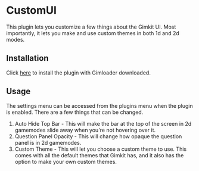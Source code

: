 # CustomUI

This plugin lets you customize a few things about the Gimkit UI. Most importantly, it lets you make and use custom themes in both 1d and 2d modes.

## Installation

Click [here](https://thelazysquid.github.io/Gimloader/install/?installUrl=https://raw.githubusercontent.com/TheLazySquid/Gimloader/main/plugins/CustomUI/build/CustomUI.js) to install the plugin with Gimloader downloaded.

## Usage

The settings menu can be accessed from the plugins menu when the plugin is enabled. There are a few things that can be changed.

1. Auto Hide Top Bar - This will make the bar at the top of the screen in 2d gamemodes slide away when you're not hovering over it.
2. Question Panel Opacity - This will change how opaque the question panel is in 2d gamemodes.
3. Custom Theme - This will let you choose a custom theme to use. This comes with all the default themes that Gimkit has, and it also has the option to make your own custom themes.
